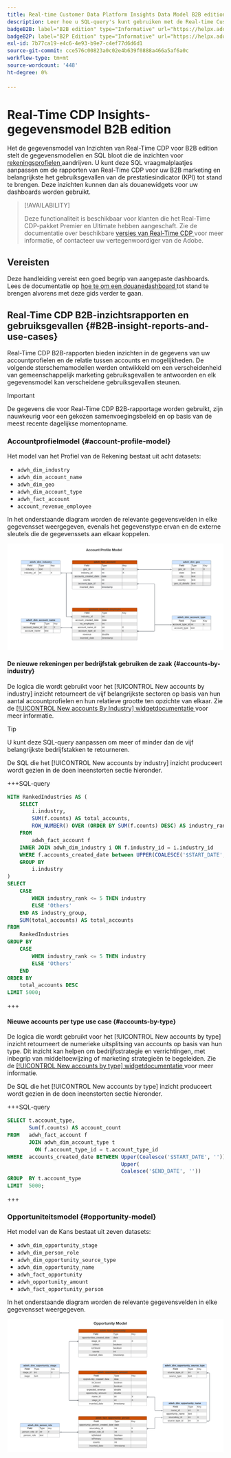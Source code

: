 ```yaml
---
title: Real-time Customer Data Platform Insights Data Model B2B edition
description: Leer hoe u SQL-query's kunt gebruiken met de Real-time Customer Data Platform Insights Data Models (B2B edition) om uw eigen Real-Time CDP-rapporten aan te passen voor uw marketing- en KPI-gebruiksgevallen.
badgeB2B: label="B2B edition" type="Informative" url="https://helpx.adobe.com/legal/product-descriptions/real-time-customer-data-platform-b2b-edition-prime-and-ultimate-packages.html newtab=true"
badgeB2P: label="B2P Edition" type="Informative" url="https://helpx.adobe.com/legal/product-descriptions/real-time-customer-data-platform-b2p-edition-prime-and-ultimate-packages.html newtab=true"
exl-id: 7b77ca19-e4c6-4e93-b9e7-c4ef77d6d6d1
source-git-commit: cce576c00823a0c02e4b639f0888a466a5af6a0c
workflow-type: tm+mt
source-wordcount: '448'
ht-degree: 0%

---
```


# Real-Time CDP Insights-gegevensmodel B2B edition

Het de gegevensmodel van Inzichten van Real-Time CDP voor B2B edition stelt de gegevensmodellen en SQL bloot die de inzichten voor [ rekeningsprofielen ](https://experienceleague.adobe.com/en/docs/experience-platform/rtcdp/account/account-profile-overview) aandrijven. U kunt deze SQL vraagmalplaatjes aanpassen om de rapporten van Real-Time CDP voor uw B2B marketing en belangrijkste het gebruiksgevallen van de prestatiesindicator (KPI) tot stand te brengen. Deze inzichten kunnen dan als douanewidgets voor uw dashboards worden gebruikt.

>[!AVAILABILITY]
>
>Deze functionaliteit is beschikbaar voor klanten die het Real-Time CDP-pakket Premier en Ultimate hebben aangeschaft. Zie de documentatie over beschikbare [ versies van Real-Time CDP ](../../rtcdp/overview.md#rtcdp-editions) voor meer informatie, of contacteer uw vertegenwoordiger van de Adobe.

<!-- 
See the query accelerated store reporting insights documentation to learn [how to build a reporting insights data model through Query Service for use with accelerated store data and user-defined dashboards](../../query-service/data-distiller/sql-insights/reporting-insights-data-model.md).
 -->

## Vereisten

Deze handleiding vereist een goed begrip van aangepaste dashboards. Lees de documentatie op [ hoe te om een douanedashboard ](../standard-dashboards.md) tot stand te brengen alvorens met deze gids verder te gaan.

## Real-Time CDP B2B-inzichtsrapporten en gebruiksgevallen {#B2B-insight-reports-and-use-cases}

Real-Time CDP B2B-rapporten bieden inzichten in de gegevens van uw accountprofielen en de relatie tussen accounts en mogelijkheden. De volgende sterschemamodellen werden ontwikkeld om een verscheidenheid van gemeenschappelijk marketing gebruiksgevallen te antwoorden en elk gegevensmodel kan verscheidene gebruiksgevallen steunen.

>[!IMPORTANT]
>
>De gegevens die voor Real-Time CDP B2B-rapportage worden gebruikt, zijn nauwkeurig voor een gekozen samenvoegingsbeleid en op basis van de meest recente dagelijkse momentopname.

### Accountprofielmodel {#account-profile-model}

Het model van het Profiel van de Rekening bestaat uit acht datasets:

- `adwh_dim_industry`
- `adwh_dim_account_name`
- `adwh_dim_geo`
- `adwh_dim_account_type`
- `adwh_fact_account`
- `account_revenue_employee`

In het onderstaande diagram worden de relevante gegevensvelden in elke gegevensset weergegeven, evenals het gegevenstype ervan en de externe sleutels die de gegevenssets aan elkaar koppelen.

![ het entiteitrelationele diagram voor het model van het Profiel van de Rekening.](../images/data-models/account-profile-model.png)

#### De nieuwe rekeningen per bedrijfstak gebruiken de zaak {#accounts-by-industry}

De logica die wordt gebruikt voor het [!UICONTROL New accounts by industry] inzicht retourneert de vijf belangrijkste sectoren op basis van hun aantal accountprofielen en hun relatieve grootte ten opzichte van elkaar. Zie de [[!UICONTROL New accounts By Industry] widgetdocumentatie ](../guides/account-profiles.md#accounts-by-industry) voor meer informatie.

>[!TIP]
>
>U kunt deze SQL-query aanpassen om meer of minder dan de vijf belangrijkste bedrijfstakken te retourneren.

De SQL die het [!UICONTROL New accounts by industry] inzicht produceert wordt gezien in de doen ineenstorten sectie hieronder.

+++SQL-query

```sql
WITH RankedIndustries AS (
    SELECT
        i.industry,
        SUM(f.counts) AS total_accounts,
        ROW_NUMBER() OVER (ORDER BY SUM(f.counts) DESC) AS industry_rank
    FROM
        adwh_fact_account f
    INNER JOIN adwh_dim_industry i ON f.industry_id = i.industry_id
    WHERE f.accounts_created_date between UPPER(COALESCE('$START_DATE', '')) and UPPER(COALESCE('$END_DATE', ''))
    GROUP BY
        i.industry
)
SELECT
    CASE
        WHEN industry_rank <= 5 THEN industry
        ELSE 'Others'
    END AS industry_group,
    SUM(total_accounts) AS total_accounts
FROM
    RankedIndustries
GROUP BY
    CASE
        WHEN industry_rank <= 5 THEN industry
        ELSE 'Others'
    END
ORDER BY
    total_accounts DESC
LIMIT 5000;
```

+++

#### Nieuwe accounts per type use case {#accounts-by-type}

De logica die wordt gebruikt voor het [!UICONTROL New accounts by type] inzicht retourneert de numerieke uitsplitsing van accounts op basis van hun type. Dit inzicht kan helpen om bedrijfsstrategie en verrichtingen, met inbegrip van middeltoewijzing of marketing strategieën te begeleiden. Zie de [[!UICONTROL New accounts by type] widgetdocumentatie ](../guides/account-profiles.md#accounts-by-type) voor meer informatie.

De SQL die het [!UICONTROL New accounts by type] inzicht produceert wordt gezien in de doen ineenstorten sectie hieronder.

+++SQL-query

```sql
SELECT t.account_type,
       Sum(f.counts) AS account_count
FROM   adwh_fact_account f
       JOIN adwh_dim_account_type t
         ON f.account_type_id = t.account_type_id
WHERE  accounts_created_date BETWEEN Upper(Coalesce('$START_DATE', '')) AND
                                     Upper(
                                     Coalesce('$END_DATE', ''))
GROUP  BY t.account_type
LIMIT  5000; 
```

+++

### Opportuniteitsmodel {#opportunity-model}

Het model van de Kans bestaat uit zeven datasets:

- `adwh_dim_opportunity_stage`
- `adwh_dim_person_role`
- `adwh_dim_opportunity_source_type`
- `adwh_dim_opportunity_name`
- `adwh_fact_opportunity`
- `adwh_opportunity_amount`
- `adwh_fact_opportunity_person`

In het onderstaande diagram worden de relevante gegevensvelden in elke gegevensset weergegeven.

![ het entiteitrelationele diagram voor het model van de Kans.](../images/data-models/opportunity-model.png)

